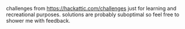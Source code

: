 challenges from https://hackattic.com/challenges just for learning and recreational purposes. solutions are probably suboptimal so feel free to shower me with feedback.
